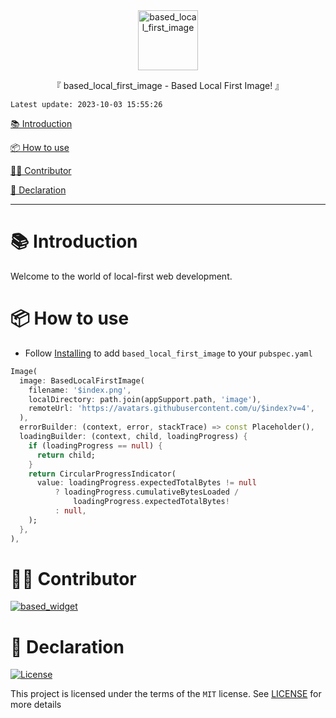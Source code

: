 <div align="center">
  <img id="based_local_first_image" width="96" alt="based_local_first_image" src="https://raw.githubusercontent.com/Cierra-Runis/based_widget/master/.github/imgs/based_local_first_image/icon.svg">
  <p>『 based_local_first_image - Based Local First Image! 』</p>
</div>

`Latest update: 2023-10-03 15:55:26`

[📚 Introduction](#-Introduction)

[📦 How to use](#-How-to-use)

[🧑‍💻 Contributor](#-Contributor)

[🔦 Declaration](#-Declaration)

---

# 📚 Introduction

Welcome to the world of local-first web development.

# 📦 How to use

- Follow [Installing](https://pub.dev/packages/based_local_first_image/install) to add `based_local_first_image` to your `pubspec.yaml`

```dart
Image(
  image: BasedLocalFirstImage(
    filename: '$index.png',
    localDirectory: path.join(appSupport.path, 'image'),
    remoteUrl: 'https://avatars.githubusercontent.com/u/$index?v=4',
  ),
  errorBuilder: (context, error, stackTrace) => const Placeholder(),
  loadingBuilder: (context, child, loadingProgress) {
    if (loadingProgress == null) {
      return child;
    }
    return CircularProgressIndicator(
      value: loadingProgress.expectedTotalBytes != null
          ? loadingProgress.cumulativeBytesLoaded /
              loadingProgress.expectedTotalBytes!
          : null,
    );
  },
),
```

# 🧑‍💻 Contributor

<a href="https://github.com/Cierra-Runis/based_widget/graphs/contributors">
  <img src="https://contrib.rocks/image?repo=Cierra-Runis/based_widget" alt="based_widget"/>
</a>

# 🔦 Declaration

[![License](https://img.shields.io/github/license/Cierra-Runis/based_widget)](https://github.com/Cierra-Runis/based_widget/blob/master/LICENSE)

This project is licensed under the terms of the `MIT` license. See [LICENSE](https://github.com/Cierra-Runis/based_widget/blob/master/LICENSE) for more details
